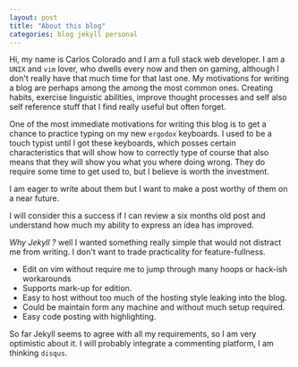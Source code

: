 ```yaml
---
layout: post
title: "About this blog"
categories: blog jekyll personal
---
```

Hi, my name is Carlos Colorado and I am a full stack web developer. I am a `UNIX` and `vim`
lover, who dwells every now and then on gaming, although I don't really have that much time for
that last one. My motivations for writing a blog are perhaps among the among the most common ones.
Creating habits, exercise linguistic abilities, improve thought processes and self also self
reference stuff that I find really useful but often forget.

One of the most immediate motivations for writing this blog is to get a chance to practice typing
on my new `ergodox` keyboards. I used to be a touch typist until I got these keyboards,
which  posses certain characteristics that will show how to correctly type of course that
also means that they will show you what you where doing wrong.  They do require some time to get
used to, but I believe is worth the investment.

I am eager to write about them but I want to make a post worthy of them on a near future.

I will consider this a success if I can review a six months old post and understand how
much my ability to express an idea has improved.

_Why Jekyll ?_ well I wanted something really simple that would not distract me from
writing. I don't want to trade practicality for feature-fullness.
* Edit on vim without require me to jump through many hoops or hack-ish workarounds
* Supports mark-up for edition.
* Easy to host without too much of the hosting style leaking into the blog.
* Could be maintain form any machine and without much setup required.
* Easy code posting with highlighting.

So far Jekyll seems to agree with all my requirements, so I am very optimistic about it.
I will probably integrate a commenting platform, I am thinking `disqus`.
